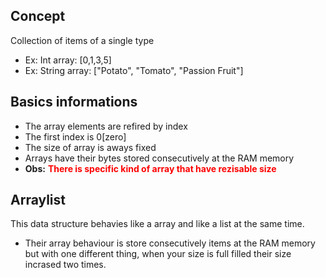 ## Concept
Collection of items of a single type

- Ex: Int array: [0,1,3,5]
- Ex: String array: ["Potato", "Tomato", "Passion Fruit"]

## Basics informations
- The array elements are refired by index
- The first index is 0[zero]
- The size of array is aways fixed
- Arrays have their bytes stored consecutively at the RAM memory
- **Obs:** <font style="color: red;"> **There is specific kind of array that have rezisable size** </font>

## Arraylist
This data structure behavies like a array and like a list at the same time. 
- Their array behaviour is store consecutively items at the RAM memory but with one different thing, when your size is full filled their size incrased two times.

